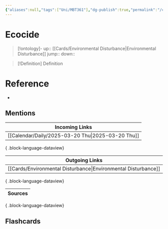 ```yaml
---
{"aliases":null,"tags":["Uni/MBT361"],"dg-publish":true,"permalink":"/cards/ecocide/","dgPassFrontmatter":true}
---
```


# Ecocide

> [!ontology]-
> up:: [[Cards/Environmental Disturbance\|Environmental Disturbance]]
> jump:: 
> down:: 

> [!Definition] Definition

# Reference

- 

## Mentions

| Incoming Links                                       |
| ---------------------------------------------------- |
| [[Calendar/Daily/2025-03-20 Thu\|2025-03-20 Thu]] |

{ .block-language-dataview}

| Outgoing Links                                                    |
| ----------------------------------------------------------------- |
| [[Cards/Environmental Disturbance\|Environmental Disturbance]] |

{ .block-language-dataview}

| Sources |
| ------- |

{ .block-language-dataview}

## Flashcards